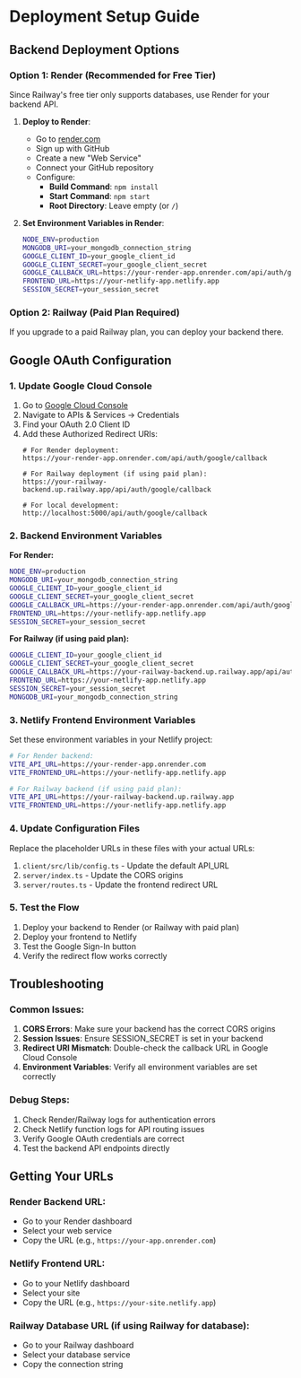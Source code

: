 # Deployment Setup Guide

## Backend Deployment Options

### Option 1: Render (Recommended for Free Tier)
Since Railway's free tier only supports databases, use Render for your backend API.

1. **Deploy to Render**:
   - Go to [render.com](https://render.com)
   - Sign up with GitHub
   - Create a new "Web Service"
   - Connect your GitHub repository
   - Configure:
     - **Build Command**: `npm install`
     - **Start Command**: `npm start`
     - **Root Directory**: Leave empty (or `/`)

2. **Set Environment Variables in Render**:
   ```bash
   NODE_ENV=production
   MONGODB_URI=your_mongodb_connection_string
   GOOGLE_CLIENT_ID=your_google_client_id
   GOOGLE_CLIENT_SECRET=your_google_client_secret
   GOOGLE_CALLBACK_URL=https://your-render-app.onrender.com/api/auth/google/callback
   FRONTEND_URL=https://your-netlify-app.netlify.app
   SESSION_SECRET=your_session_secret
   ```

### Option 2: Railway (Paid Plan Required)
If you upgrade to a paid Railway plan, you can deploy your backend there.

## Google OAuth Configuration

### 1. Update Google Cloud Console

1. Go to [Google Cloud Console](https://console.cloud.google.com/)
2. Navigate to APIs & Services → Credentials
3. Find your OAuth 2.0 Client ID
4. Add these Authorized Redirect URIs:
   ```
   # For Render deployment:
   https://your-render-app.onrender.com/api/auth/google/callback
   
   # For Railway deployment (if using paid plan):
   https://your-railway-backend.up.railway.app/api/auth/google/callback
   
   # For local development:
   http://localhost:5000/api/auth/google/callback
   ```

### 2. Backend Environment Variables

**For Render:**
```bash
NODE_ENV=production
MONGODB_URI=your_mongodb_connection_string
GOOGLE_CLIENT_ID=your_google_client_id
GOOGLE_CLIENT_SECRET=your_google_client_secret
GOOGLE_CALLBACK_URL=https://your-render-app.onrender.com/api/auth/google/callback
FRONTEND_URL=https://your-netlify-app.netlify.app
SESSION_SECRET=your_session_secret
```

**For Railway (if using paid plan):**
```bash
GOOGLE_CLIENT_ID=your_google_client_id
GOOGLE_CLIENT_SECRET=your_google_client_secret
GOOGLE_CALLBACK_URL=https://your-railway-backend.up.railway.app/api/auth/google/callback
FRONTEND_URL=https://your-netlify-app.netlify.app
SESSION_SECRET=your_session_secret
MONGODB_URI=your_mongodb_connection_string
```

### 3. Netlify Frontend Environment Variables

Set these environment variables in your Netlify project:

```bash
# For Render backend:
VITE_API_URL=https://your-render-app.onrender.com
VITE_FRONTEND_URL=https://your-netlify-app.netlify.app

# For Railway backend (if using paid plan):
VITE_API_URL=https://your-railway-backend.up.railway.app
VITE_FRONTEND_URL=https://your-netlify-app.netlify.app
```

### 4. Update Configuration Files

Replace the placeholder URLs in these files with your actual URLs:

1. `client/src/lib/config.ts` - Update the default API_URL
2. `server/index.ts` - Update the CORS origins
3. `server/routes.ts` - Update the frontend redirect URL

### 5. Test the Flow

1. Deploy your backend to Render (or Railway with paid plan)
2. Deploy your frontend to Netlify
3. Test the Google Sign-In button
4. Verify the redirect flow works correctly

## Troubleshooting

### Common Issues:

1. **CORS Errors**: Make sure your backend has the correct CORS origins
2. **Session Issues**: Ensure SESSION_SECRET is set in your backend
3. **Redirect URI Mismatch**: Double-check the callback URL in Google Cloud Console
4. **Environment Variables**: Verify all environment variables are set correctly

### Debug Steps:

1. Check Render/Railway logs for authentication errors
2. Check Netlify function logs for API routing issues
3. Verify Google OAuth credentials are correct
4. Test the backend API endpoints directly

## Getting Your URLs

### Render Backend URL:
- Go to your Render dashboard
- Select your web service
- Copy the URL (e.g., `https://your-app.onrender.com`)

### Netlify Frontend URL:
- Go to your Netlify dashboard
- Select your site
- Copy the URL (e.g., `https://your-site.netlify.app`)

### Railway Database URL (if using Railway for database):
- Go to your Railway dashboard
- Select your database service
- Copy the connection string 